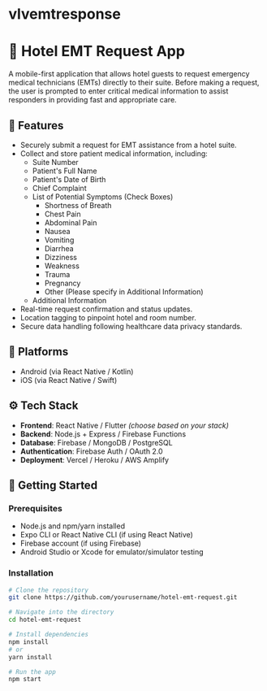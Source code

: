 # vlvemtresponse

# 🏥 Hotel EMT Request App

A mobile-first application that allows hotel guests to request emergency medical technicians (EMTs) directly to their suite. Before making a request, the user is prompted to enter critical medical information to assist responders in providing fast and appropriate care.

## 🚀 Features

- Securely submit a request for EMT assistance from a hotel suite.
- Collect and store patient medical information, including:
  - Suite Number
  - Patient's Full Name  
  - Patient's Date of Birth
  - Chief Complaint
  - List of Potential Symptoms (Check Boxes)
    - Shortness of Breath
    - Chest Pain 
    - Abdominal Pain 
    - Nausea
    - Vomiting
    - Diarrhea
    - Dizziness
    - Weakness
    - Trauma
    - Pregnancy
    - Other (Please specify in Additional Information)
  - Additional Information
- Real-time request confirmation and status updates.
- Location tagging to pinpoint hotel and room number.
- Secure data handling following healthcare data privacy standards.

## 📱 Platforms

- Android (via React Native / Kotlin)
- iOS (via React Native / Swift)

## ⚙️ Tech Stack

- **Frontend**: React Native / Flutter *(choose based on your stack)*
- **Backend**: Node.js + Express / Firebase Functions
- **Database**: Firebase / MongoDB / PostgreSQL
- **Authentication**: Firebase Auth / OAuth 2.0
- **Deployment**: Vercel / Heroku / AWS Amplify

## 🏁 Getting Started

### Prerequisites

- Node.js and npm/yarn installed
- Expo CLI or React Native CLI (if using React Native)
- Firebase account (if using Firebase)
- Android Studio or Xcode for emulator/simulator testing

### Installation

```bash
# Clone the repository
git clone https://github.com/yourusername/hotel-emt-request.git

# Navigate into the directory
cd hotel-emt-request

# Install dependencies
npm install
# or
yarn install

# Run the app
npm start
